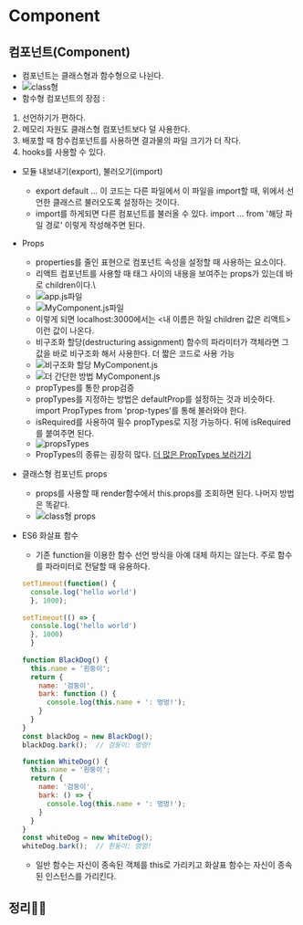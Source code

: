 # Component

## 컴포넌트(Component)
- 컴포넌트는 클래스형과 함수형으로 나뉜다. 
-  ![class형](https://user-images.githubusercontent.com/101798682/180653289-c59cd5a5-bf11-4884-befa-99b3cd390219.png)
-  함수형 컴포넌트의 장점 :
  1. 선언하기가 편하다.
  2. 메모리 자원도 클래스형 컴포넌트보다 덜 사용한다.
  3. 배포할 때 함수컴포넌트를 사용하면 결과물의 파일 크기가 더 작다.
  4. hooks를 사용할 수 있다.

- 모듈 내보내기(export), 불러오기(import)
  - export default ... 이 코드는 다른 파일에서 이 파일을 import할 때, 위에서 선언한 클래스르 불러오도록 설정하는 것이다. 
  - import를 하게되면 다른 컴포넌트를 불러올 수 있다. import ... from '해당 파일 경로' 이렇게 작성해주면 된다.

- Props
  - properties를 줄인 표현으로 컴포넌트 속성을 설정할 때 사용하는 요소이다.
  - 리액트 컴포넌트를 사용할 때 태그 사이의 내용을 보여주는 props가 있는데 바로 children이다.\
  -  ![app.js파일](https://user-images.githubusercontent.com/101798682/180710017-0ade225e-7e08-44f6-9ad4-76cc3a23286e.png)
  -  ![MyComponent.js파일](https://user-images.githubusercontent.com/101798682/180710056-fc515e90-3618-4886-a852-fe672bf95b71.png)
  -  이렇게 되면 localhost:3000에서는 <내 이름은 하일 children 값은 리액트> 이런 값이 나온다.
  -  비구조화 할당(destructuring assignment) 함수의 파라미터가 객체라면 그 값을 바로 비구조화 해서 사용한다. 더 짧은 코드로 사용 가능
  - ![비구조화 할당 MyComponent.js](https://user-images.githubusercontent.com/101798682/180714422-d3402fa2-7c50-498d-af4e-46f597a7190e.png)
  - ![더 간단한 방법 MyComponent.js](https://user-images.githubusercontent.com/101798682/180714946-784d2151-da04-4b61-85c9-398a05d87698.png)
  - propTypes를 통한 prop검증
  - propTypes를 지정하는 방법은 defaultProp를 설정하는 것과 비슷하다. import PropTypes from 'prop-types'를 통해 불러와야 한다.
  - isRequired를 사용하여 필수 propTypes로 지정 가능하다. 뒤에 isRequired를 붙여주면 된다. 
  - ![propsTypes](https://user-images.githubusercontent.com/101798682/180717532-fe60213f-c366-4f69-9bdd-a8bccd5156a1.png)
  - PropTypes의 종류는 굉장히 많다. [더 많은 PropTypes 보러가기](https://github.com/facebook/prop-types)

- 클래스형 컴포넌트 props
  - props를 사용할 때 render함수에서 this.props를 조회하면 된다. 나머지 방법은 똑같다. 
  - ![class형 props](https://user-images.githubusercontent.com/101798682/180718417-c37c2905-659f-41dd-ae2a-1fc3e5c22eb0.png)



- ES6 화살표 함수
  - 기존 function을 이용한 함수 선언 방식을 아예 대체 하지는 않는다. 주로 함수를 파라미터로 전달할 때 유용하다.
  ```javaScript
  setTimeout(function() {
    console.log('hello world')
    }, 1000);
    
  setTimeout(() => {
    console.log('hello world')
    }, 1000)
    }
    
  function BlackDog() {
    this.name = '흰둥이';
    return {
      name: '검둥이',
      bark: function () {
        console.log(this.name + ': 멍멍!');
      }
    }
  }
  const blackDog = new BlackDog();
  blackDog.bark();  // 검둥이: 멍멍!
  
  function WhiteDog() {
    this.name = '흰둥이';
    return {
      name: '검둥이',
      bark: () => {
        console.log(this.name + ': 멍멍!');
      }
    }
  }
  const whiteDog = new WhiteDog();
  whiteDog.bark();  // 흰둥이: 멍멍!
  ```
  - 일반 함수는 자신이 종속된 객체를 this로 가리키고 화살표 함수는 자신이 종속된 인스턴스를 가리킨다. 


## 정리🧑‍💻








